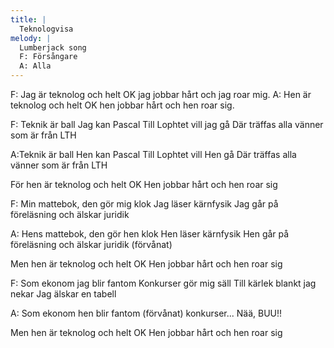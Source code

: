 ```yaml
---
title: |
  Teknologvisa
melody: |
  Lumberjack song
  F: Försångare
  A: Alla
---
```

F: Jag är teknolog och helt OK
jag jobbar hårt och jag roar mig.
A: Hen är teknolog och helt OK
hen jobbar hårt och hen roar sig.

F: Teknik är ball
Jag kan Pascal
Till Lophtet vill jag gå
Där träffas alla vänner
som är från LTH

A:Teknik är ball
Hen kan Pascal
Till Lophtet vill Hen gå
Där träffas alla vänner
som är från LTH

För hen är teknolog och helt OK
Hen jobbar hårt och hen roar sig

F: Min mattebok, den gör mig klok
Jag läser kärnfysik
Jag går på föreläsning
och älskar juridik

A: Hens mattebok, den gör hen klok
Hen läser kärnfysik
Hen går på föreläsning
och älskar juridik   (förvånat)

Men hen är teknolog och helt OK
Hen jobbar hårt och hen roar sig

F: Som ekonom jag blir fantom
Konkurser gör mig säll
Till kärlek blankt jag nekar
Jag älskar en tabell

A: Som ekonom hen blir fantom   (förvånat)
konkurser...
Nää, BUU!!

Men hen är teknolog och helt OK
Hen jobbar hårt och hen roar sig